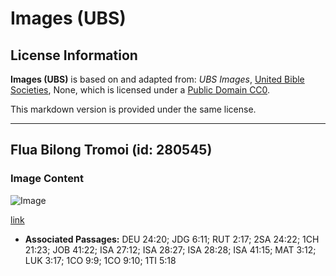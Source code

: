 # Images (UBS)

## License Information

**Images (UBS)** is based on and adapted from: _UBS Images_, [United Bible Societies](https://unitedbiblesocieties.org/), None, which is licensed under a [Public Domain CC0](https://creativecommons.org/public-domain/cc0/).

This markdown version is provided under the same license.



--------------------------------

## Flua Bilong Tromoi (id: 280545)

### Image Content

![Image](https://cdn.aquifer.bible/aquifer-content/resources/Media/WEB-0802_threshing_floor.jpg)

[link](https://cdn.aquifer.bible/aquifer-content/resources/Media/WEB-0802_threshing_floor.jpg)

* **Associated Passages:** DEU 24:20; JDG 6:11; RUT 2:17; 2SA 24:22; 1CH 21:23; JOB 41:22; ISA 27:12; ISA 28:27; ISA 28:28; ISA 41:15; MAT 3:12; LUK 3:17; 1CO 9:9; 1CO 9:10; 1TI 5:18

